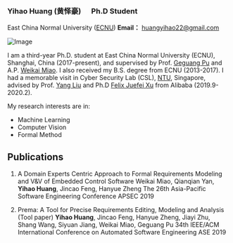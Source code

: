  ### **Yihao Huang (黄怿豪)**           &nbsp;&nbsp;&nbsp;&nbsp;&nbsp;Ph.D Student

 East China Normal University ([ECNU](http://english.ecnu.edu.cn/))
 **Email：** huangyihao22@gmail.com 
 
![Image](head_portrait.png)

I am a third-year Ph.D. student at East China Normal University (ECNU), Shanghai, China (2017-present), and supervised by Prof. [Geguang Pu](https://facultyold.ecnu.edu.cn/s/1018/t/11459/main.jspy) and A.P. [Weikai Miao](https://facultyold.ecnu.edu.cn/s/2712/t/29229/main.jspy). I also received my B.S. degree from ECNU (2013-2017). I had a memorable visit in Cyber Security Lab (CSL), [NTU](https://www.ntu.edu.sg/Pages/home.aspx), Singapore, advised by Prof. [Yang Liu](https://www.ntu.edu.sg/home/yangliu/index.html) and Ph.D [Felix Juefei Xu](http://xujuefei.com/) from Alibaba (2019.9-2020.2).

My research interests are in:
- Machine Learning
- Computer Vision
- Formal Method

## Publications

1.  A Domain Experts Centric Approach to Formal Requirements Modeling and V&V of Embedded Control Software
Weikai Miao, Qianqian Yan, **Yihao Huang**, Jincao Feng, Hanyue Zheng
The 26th Asia-Pacific Software Engineering Conference
APSEC 2019

2. Prema: A Tool for Precise Requirements Editing, Modeling and Analysis (Tool paper)
**Yihao Huang**, Jincao Feng, Hanyue Zheng, Jiayi Zhu, Shang Wang, Siyuan Jiang, Weikai Miao, Geguang Pu 
34th IEEE/ACM International Conference on Automated Software Engineering
ASE 2019



